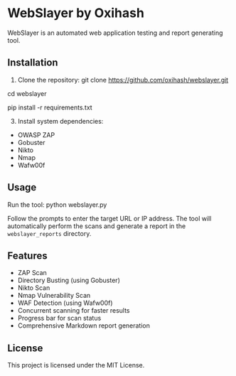 # WebSlayer by Oxihash

WebSlayer is an automated web application testing and report generating tool.

## Installation

1. Clone the repository:
git clone https://github.com/oxihash/webslayer.git

cd webslayer

pip install -r requirements.txt

3. Install system dependencies:
- OWASP ZAP
- Gobuster
- Nikto
- Nmap
- Wafw00f

## Usage

Run the tool:
python webslayer.py

Follow the prompts to enter the target URL or IP address. The tool will automatically perform the scans and generate a report in the `webslayer_reports` directory.

## Features

- ZAP Scan
- Directory Busting (using Gobuster)
- Nikto Scan
- Nmap Vulnerability Scan
- WAF Detection (using Wafw00f)
- Concurrent scanning for faster results
- Progress bar for scan status
- Comprehensive Markdown report generation

## License

This project is licensed under the MIT License.
